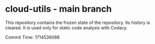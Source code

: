 # cloud-utils - main branch

This repository contains the frozen state of the repository.
Its history is cleared. It is used only for static code
analysis with Codacy.

Commit Time: 1714536088